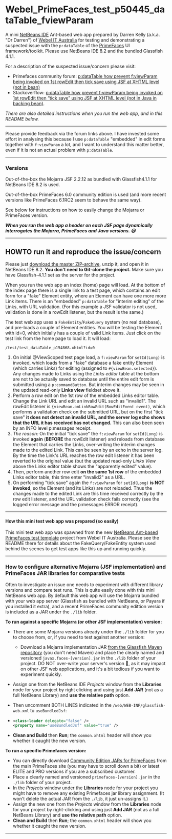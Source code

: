 # Webel_PrimeFaces_test_p50445_dataTable_fviewParam

A mini [NetBeans IDE](https://netbeans.org/) Ant-based web app prepared by Darren Kelly (a.k.a. "Dr Darren") of [Webel IT Australia](https://www.webel.com.au)  for testing and demonstrating a suspected issue with the `p:dataTable` of the [PrimeFaces](https://www.primefaces.org/) UI framework/toolkit. Please use NetBeans IDE 8.2 and the bundled Glassfish 4.1.1.

For a description of the suspected issue/concern please visit:

- Primefaces community forum: [p:dataTable how prevent f:viewParam being invoked on 1st rowEdit then tick save using JSF at XHTML level (not in bean)](https://forum.primefaces.org/viewtopic.php?f=3&t=50445&p=154868#p154868)
- Stackoverflow: [p:dataTable how prevent f:viewParam being invoked on 1st rowEdit then “tick save” using JSF at XHTML level (not in Java in backing bean)](http://stackoverflow.com/questions/43408949/pdatatable-how-prevent-fviewparam-being-invoked-on-1st-rowedit-then-tick-save?noredirect=1#comment73878640_43408949).

*There are also detailed instructions when you run the web app, and in this README below.*

------

Please provide feedback via the forum links above. I have invested some effort in analysing this because I use `p:dataTable` "embedded" in edit forms together with `f:viewParam` a lot, and I want to understand this matter better, even if it is not an actual problem with `p:dataTable`.

------

### Versions

Out-of-the-box the Mojarra JSF 2.2.12 as bundled with Glassfish4.1.1 for NetBeans IDE 8.2 is used.

Out-of-the-box PrimeFaces 6.0 community edition is used (and more recent versions like PrimeFaces 6.1RC2 seem to behave the same way). 

See below for instructions on how to easily change the Mojarra or PrimeFaces version.

***When you run the web app a header on each JSF page dynamically interrogates the Mojarra, PrimeFaces and Java versions. :smiley:***

------

## HOWTO run it and reproduce the issue/concern

Please just [download the master ZIP-archive](https://github.com/webelcomau/Webel_PrimeFaces_test_p50445_dataTable_fviewParam/archive/master.zip), unzip it, and open it in NetBeans IDE 8.2. **You don't need to Git-clone the project.** Make sure you have Glassfish-4.1.1 set as the server for the project.

When you run the web app an index (home) page will load. At the bottom of the index page there is a single link to a test page, which contains an edit form for a "fake" Element entity, where an Element can have one more more Link items. There is an "embedded" `p:dataTable` for "interim editing" of the Links, with URL validation. (For this example a JSF validator is not used, validation is done in a rowEdit listener, but the result is the same.)

The test web app uses a `FakeEntity`/`FakeQuery` system (no real database), and pre-loads a couple of Element entities. You will be testing the Element with id=0, which initially has a couple of valid Link items. Just click on the test link from the home page to load it. It will load: 

`/test/test_dataTable_p154868.xhtml?id=0`

1. On initial @ViewScoped test page load, a `f:viewParam` for `setId(Long)` is invoked, which loads from a "fake" database a fake entity Element (which carries Links) for editing (assigned to `#{viewBean.selected}`). Any changes made to Links using the *Links editor* table at the bottom are not to be actually saved to database until the entire edit form is submitted using a `p:commandButton`. But interim changes may be seen in the updated read-only **Links view** fieldset above it.
2. Perform a row edit on the 1st row of the embedded Links editor table. Change the Link URL and edit an invalid URL such as "invalid1". The rowEdit listener is `{viewBean.onLinkRowEdit(RowEditEvent event)`, which performs a validation check on the submitted URL, but on the first "tick save" **it does not detect an invalid URL, and the server log echo shows that the URL it has received has not changed.** This can also been seen by an INFO level p:messages receipt.
3. *The reason:* On the initial "tick save" the `f:viewParam` for `setId(Long)` is invoked **again** (**BEFORE** the rowEdit listener) and reloads from database the Element that carries the Links, over-writing the interim changes made to the edited Link. This can be seen by an echo in the server log. By the time the Link's URL reaches the row edit listener it has been reverted to the original value (but the updated read-only *Links View* above the Links editor table shows the "apparently edited" value).
4. Then, perform another row edit **on the same 1st row** of the embedded Links editor table, this time enter "invalid2" as a URL.
5. On performing "tick save" again the `f:viewParam` for `setId(Long)` **is NOT invoked**, so the Element (and its Links) are not reloaded. Thus the changes made to the edited Link are this time received correctly by the row edit listener, and the URL validation check fails correctly (see the logged error message and the p:messages ERROR receipt).

------

#### How this mini test web app was prepared (so easily)

This mini test web app was spawned from the new [NetBeans Ant-based PrimeFaces test template](https://github.com/webelcomau/Webel_PrimeFaces_test_template_NetBeans_Ant/tree/master/web) project from Webel IT Australia. Please see the README there for details about the FakeQuery/FakeEntity system used behind the scenes to get test apps like this up and running quickly. 

------

### How to configure alternative Mojarra (JSF implementation) and PrimeFaces JAR libraries for comparative tests

Often to investigate an issue one needs to experiment with different library versions and compare test runs.  This is quite easily done with this mini NetBeans web app. By default this web app will use the Mojarra bundled with your web app server (Glassfish as bundled with NetBeans, or Payara if you installed it extra), and a recent PrimeFaces community edittion version is included as a JAR under the `./lib` folder.

**To run against a specific Mojarra (or other JSF implementation) version:**

- There are some Mojarra versions already under the `./lib` folder for you to choose from, or, if you need to test against another version:

  - Download a Mojarra implementation JAR [from the Glassfish Maven repository](https://maven.java.net/content/repositories/releases/org/glassfish/javax.faces/) (you don't need Maven) and place the clearly named and versioned `javax.faces-[version].jar` in the `./lib` folder of your project. DO NOT over-write your server's version :cop:, as it may impact on other JSF web applications, and it's a bit tedious if you want to experiment quickly.

- Assign one from the NetBeans IDE *Projects* window from the **Libraries** node for your project by right clicking and using just **Add JAR** (not as a full NetBeans Library) and **use the relative path** option.

- Then uncomment BOTH LINES indicated in the `/web/WEB-INF/glassfish-web.xml` to `useBundledJsf`:

- ```xml
  <class-loader delegate="false" />
  <property name="useBundledJsf" value="true" />
  ```

- **Clean and Build** then **Run**; the `common.xhtml` header will show you whether it caught the new version.

**To run a specific Primefaces version:**

- You can directly download [Community Edition JARs for PrimeFaces](https://www.primefaces.org/downloads/)  from the main PrimeFaces site (you may have to scroll down a bit) or latest ELITE and PRO versions if you are a subscribed customer.
- Place a clearly named and versioned `primefaces-[version].jar` in the `./lib` folder of your project.
- In the *Projects* window under the **Libraries** node for your project you might have to remove any existing Primefaces jar library assignment. (It won't delete the actual JAR from the `./lib`, it just un-assigns it.)
- Assign the new one from the *Projects* window from the **Libraries** node for your project by right-clicking and using just **Add JAR** (not as a full NetBeans Library) and **use the relative path** option.
- **Clean and Build** then **Run**; the `common.xhtml` header will show you whether it caught the new version.

------

